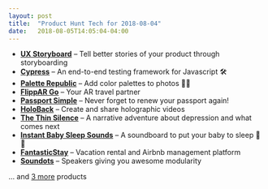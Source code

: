 ```yaml
---
layout: post
title:  "Product Hunt Tech for 2018-08-04"
date:   2018-08-05T14:05:04-04:00
---
```


* **[UX Storyboard](https://www.producthunt.com/posts/ux-storyboard?utm_campaign=producthunt-api&utm_medium=api&utm_source=Application%3A+Daily+Digest+RSS+%28ID%3A+3202%29)** – Tell better stories of your product through storyboarding
* **[Cypress](https://www.producthunt.com/posts/cypress?utm_campaign=producthunt-api&utm_medium=api&utm_source=Application%3A+Daily+Digest+RSS+%28ID%3A+3202%29)** – An end-to-end testing framework for Javascript 🛠️
* **[Palette Republic](https://www.producthunt.com/posts/palette-republic?utm_campaign=producthunt-api&utm_medium=api&utm_source=Application%3A+Daily+Digest+RSS+%28ID%3A+3202%29)** – Add color palettes to photos 📸🎨
* **[FlippAR Go](https://www.producthunt.com/posts/flippar-go?utm_campaign=producthunt-api&utm_medium=api&utm_source=Application%3A+Daily+Digest+RSS+%28ID%3A+3202%29)** – Your AR travel partner
* **[Passport Simple](https://www.producthunt.com/posts/passport-simple?utm_campaign=producthunt-api&utm_medium=api&utm_source=Application%3A+Daily+Digest+RSS+%28ID%3A+3202%29)** – Never forget to renew your passport again!
* **[HoloBack](https://www.producthunt.com/posts/holoback?utm_campaign=producthunt-api&utm_medium=api&utm_source=Application%3A+Daily+Digest+RSS+%28ID%3A+3202%29)** – Create and share holographic videos
* **[The Thin Silence](https://www.producthunt.com/posts/the-thin-silence?utm_campaign=producthunt-api&utm_medium=api&utm_source=Application%3A+Daily+Digest+RSS+%28ID%3A+3202%29)** – A narrative adventure about depression and what comes next
* **[Instant Baby Sleep Sounds](https://www.producthunt.com/posts/instant-baby-sleep-sounds?utm_campaign=producthunt-api&utm_medium=api&utm_source=Application%3A+Daily+Digest+RSS+%28ID%3A+3202%29)** – A soundboard to put your baby to sleep 👶💤
* **[FantasticStay](https://www.producthunt.com/posts/fantasticstay?utm_campaign=producthunt-api&utm_medium=api&utm_source=Application%3A+Daily+Digest+RSS+%28ID%3A+3202%29)** – Vacation rental and Airbnb management platform
* **[Soundots](https://www.producthunt.com/posts/soundots?utm_campaign=producthunt-api&utm_medium=api&utm_source=Application%3A+Daily+Digest+RSS+%28ID%3A+3202%29)** – Speakers giving you awesome modularity

… and [3 more](https://www.producthunt.com/tech) products